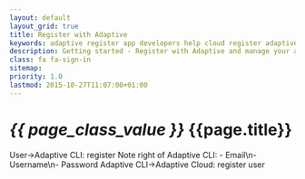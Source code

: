 ```yaml
---
layout: default
layout_grid: true
title: Register with Adaptive
keywords: adaptive register app developers help cloud register adaptive adaptive cloud
description: Getting started - Register with Adaptive and manage your account. 
class: fa fa-sign-in
sitemap:
priority: 1.0
lastmod: 2015-10-27T11:07:00+01:00
---
```


<h1><i class="{{ page.class }}" style="width: 55px;">{{ page_class_value }}</i> {{page.title}}</h1>


<div class="diagram .img-responsive">
    User->Adaptive CLI: register
    Note right of Adaptive CLI: - Email\n- Username\n- Password
    Adaptive CLI->Adaptive Cloud: register user
    
</div>
